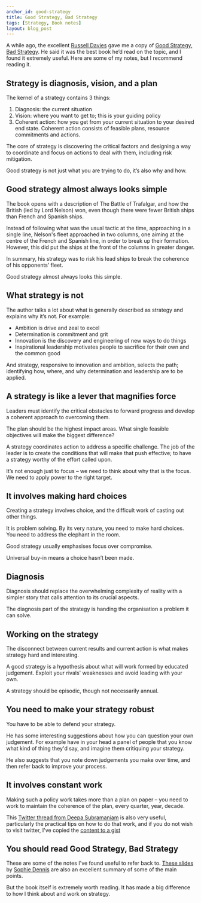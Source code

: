 ```yaml
---
anchor_id: good-strategy
title: Good Strategy, Bad Strategy
tags: [Strategy, Book notes]
layout: blog_post
---
```


A while ago, the excellent [Russell Davies](http://www.russelldavies.com/index.html) gave me a copy of [Good Strategy, Bad Strategy](http://goodbadstrategy.com/). He said it was the best book he’d read on the topic, and I found it extremely useful. Here are some of my notes, but I recommend reading it.

## Strategy is diagnosis, vision, and a plan

The kernel of a strategy contains 3 things:

1. Diagnosis: the current situation
2. Vision: where you want to get to; this is your guiding policy
3. Coherent action: how you get from your current situation to your desired end state. Coherent action consists of feasible plans, resource commitments and actions. 

The core of strategy is discovering the critical factors and designing a way to coordinate and focus on actions to deal with them, including risk mitigation.

Good strategy is not just what you are trying to do, it’s also why and how.

## Good strategy almost always looks simple

The book opens with a description of The Battle of Trafalgar, and how the British (led by Lord Nelson) won, even though there were fewer British ships than French and Spanish ships.

Instead of following what was the usual tactic at the time, approaching in a single line, Nelson's fleet approached in two columns, one aiming at the centre of the French and Spanish line, in order to break up their formation. However, this did put the ships at the front of the columns in greater danger.

In summary, his strategy was to risk his lead ships to break the coherence of his opponents’ fleet.

Good strategy almost always looks this simple.

## What strategy is not

The author talks a lot about what is generally described as strategy and explains why it’s not. For example:

- Ambition is drive and zeal to excel
- Determination is commitment and grit
- Innovation is the discovery and engineering of new ways to do things
- Inspirational leadership motivates people to sacrifice for their own and the common good

And strategy, responsive to innovation and ambition, selects the path; identifying how, where, and why determination and leadership are to be applied.

## A strategy is like a lever that magnifies force

Leaders must identify the critical obstacles to forward progress and develop a coherent approach to overcoming them.

The plan should be the highest impact areas. What single feasible objectives will make the biggest difference?

A strategy coordinates action to address a specific challenge. The job of the leader is to create the conditions that will make that push effective; to have a strategy worthy of the effort called upon.

It’s not enough just to focus – we need to think about why that is the focus. We need to apply power to the right target.

## It involves making hard choices

Creating a strategy involves choice, and the difficult work of casting out other things.

It is problem solving. By its very nature, you need to make hard choices. You need to address the elephant in the room.

Good strategy usually emphasises focus over compromise.

Universal buy-in means a choice hasn’t been made.

## Diagnosis

Diagnosis should replace the overwhelming complexity of reality with a simpler story that calls attention to its crucial aspects.

The diagnosis part of the strategy is handing the organisation a problem it can solve.

## Working on the strategy

The disconnect between current results and current action is what makes strategy hard and interesting.

A good strategy is a hypothesis about what will work formed by educated judgement.  Exploit your rivals' weaknesses and avoid leading with your own.

A strategy should be episodic, though not necessarily annual.

## You need to make your strategy robust

You have to be able to defend your strategy.

He has some interesting suggestions about how you can question your own judgement. For example have in your head a panel of people that you know what kind of thing they'd say, and imagine them critiquing your strategy.

He also suggests that you note down judgements you make over time, and then refer back to improve your process.

## It involves constant work

Making such a policy work takes more than a plan on paper – you need to work to maintain the coherence of the plan, every quarter, year, decade.

This [Twitter thread from Deepa Subramaniam](https://twitter.com/iamdeepa/status/944237019265298432) is also very useful, particularly the practical tips on how to do that work, and if you do not wish to visit twitter, I've copied the [content to a gist](https://gist.github.com/annashipman/f88e05e1cdab044fdf0565b59bb2c565)

## You should read Good Strategy, Bad Strategy

These are some of the notes I've found useful to refer back to. [These slides](https://www.slideshare.net/sophiedennis/usercentred-digital-strategy-ux-in-the-city-manchester-2017) by [Sophie Dennis](https://www.linkedin.com/in/sophiedennis/) are also an excellent summary of some of the main points.

But the book itself is extremely worth reading. It has made a big difference to how I think about and work on strategy.
